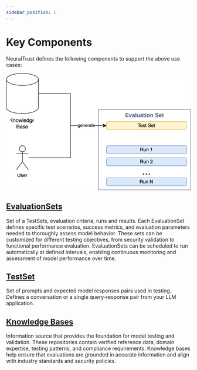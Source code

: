 ```yaml
---
sidebar_position: 1
---
```


# Key Components

NeuralTrust defines the following components to support the above use cases:

![Red Teaming Components](./assets/evaluation-sets-schema.svg)

## [EvaluationSets](./evaluation-sets.md)
Set of a TestSets, evaluation criteria, runs and results. Each EvaluationSet defines specific test scenarios, success metrics, and evaluation parameters needed to thoroughly assess model behavior. These sets can be customized for different testing objectives, from security validation to functional performance evaluation. EvaluationSets can be scheduled to run automatically at defined intervals, enabling continuous monitoring and assessment of model performance over time.

## [TestSet](./testsets.md)
Set of prompts and expected model responses pairs used in testing. Defines a conversation or a single query-response pair from your LLM application.

## [Knowledge Bases](./knowledge-bases.md)
Information source that provides the foundation for model testing and validation. These repositories contain verified reference data, domain expertise, testing patterns, and compliance requirements. Knowledge bases help ensure that evaluations are grounded in accurate information and align with industry standards and security policies.